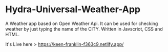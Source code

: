 # Hydra-Universal-Weather-App
 A Weather app based on Open Weather Api. It can be used for checking weather by just typing the name of the CITY. Written in Javscriot, CSS and HTML.
 
 It's Live here > https://keen-franklin-f363c9.netlify.app/
